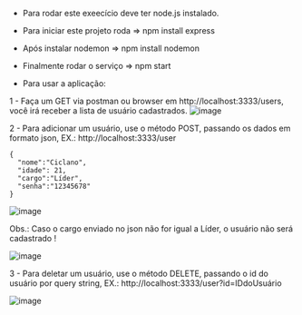 - Para rodar este exeecício deve ter node.js instalado.

- Para iniciar este projeto roda => npm install express

- Após instalar nodemon => npm install nodemon

- Finalmente rodar o serviço => npm start

- Para usar a aplicação:

1 - Faça um GET via postman ou browser em http://localhost:3333/users, você irá receber a lista de usuário cadastrados.
![image](https://user-images.githubusercontent.com/31933120/224490828-6f91d9b0-b7d1-488e-8370-a26ef31884d8.png)


2 - Para adicionar um usuário, use o método POST, passando os dados em formato json, 
EX.: http://localhost:3333/user
```
{
  "nome":"Ciclano",
  "idade": 21,
  "cargo":"Líder",
  "senha":"12345678"
}
```

![image](https://user-images.githubusercontent.com/31933120/224490858-0177d567-e6ef-4e95-89cc-56bab7852aed.png)

Obs.: Caso o cargo enviado no json não for igual a Líder, o usuário não será cadastrado !

![image](https://user-images.githubusercontent.com/31933120/224490926-0745da9a-a80d-4794-a11c-81e4574568d3.png)

3 - Para deletar um usuário, use o método DELETE, passando o id do usuário por query string, EX.: http://localhost:3333/user?id=IDdoUsuário

![image](https://user-images.githubusercontent.com/31933120/224489868-fb70aad8-d261-4593-b8fa-b0b5d38a5111.png)
